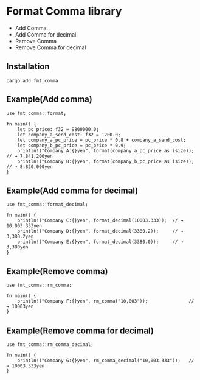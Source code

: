 # Format Comma library

* Add Comma
* Add Comma for decimal
* Remove Comma
* Remove Comma for decimal

## Installation

```
cargo add fmt_comma
```

## Example(Add comma)
```
use fmt_comma::format;

fn main() {
    let pc_price: f32 = 9800000.0;
    let company_a_send_cost: f32 = 1200.0;
    let company_a_pc_price = pc_price * 0.8 + company_a_send_cost;
    let company_b_pc_price = pc_price * 0.9;
    println!("Company A:{}yen", format(company_a_pc_price as isize));    // → 7,841,200yen
    println!("Company B:{}yen", format(company_b_pc_price as isize));    // → 8,820,000yen
}
```

## Example(Add comma for decimal)
```
use fmt_comma::format_decimal;

fn main() {
    println!("Company C:{}yen", format_decimal(10003.333));  // → 10,003.333yen
    println!("Company D:{}yen", format_decimal(3380.2));     // → 3,380.2yen
    println!("Company E:{}yen", format_decimal(3380.0));     // → 3,380yen
}
```

## Example(Remove comma)
```
use fmt_comma::rm_comma;

fn main() {
    println!("Company F:{}yen", rm_comma("10,003"));               // → 10003yen
}
```

## Example(Remove comma for decimal)
```
use fmt_comma::rm_comma_decimal;

fn main() {
    println!("Company G:{}yen", rm_comma_decimal("10,003.333"));   // → 10003.333yen
}
```